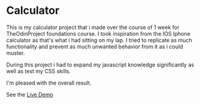 # Calculator

This is my calculator project that i made over the course of 1 week
for TheOdinProject foundations course.
I took inspiration from the IOS Iphone calculator as that's what i
had sitting on my lap.
I tried to replicate as much functionality and prevent as much unwanted behavior from it as i could muster.

During this project i had to expand my javascript knowledge significantly
as well as test my CSS skills.

I'm pleased with the overall result.

See the <a href="https://matt-998.github.io/calculator/" target="_blank">Live Demo</a>
